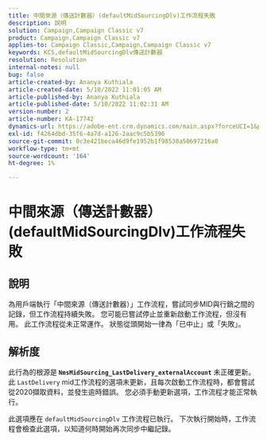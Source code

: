```yaml
---
title: 中間來源（傳送計數器）(defaultMidSourcingDlv)工作流程失敗
description: 說明
solution: Campaign,Campaign Classic v7
product: Campaign,Campaign Classic v7
applies-to: Campaign Classic,Campaign,Campaign Classic v7
keywords: KCS,defaultMidSourcingDlv傳送計數器
resolution: Resolution
internal-notes: null
bug: false
article-created-by: Ananya Kuthiala
article-created-date: 5/10/2022 11:01:05 AM
article-published-by: Ananya Kuthiala
article-published-date: 5/10/2022 11:02:31 AM
version-number: 2
article-number: KA-17742
dynamics-url: https://adobe-ent.crm.dynamics.com/main.aspx?forceUCI=1&pagetype=entityrecord&etn=knowledgearticle&id=fcd8117b-50d0-ec11-a7b5-0022480a8e40
exl-id: f4264dbd-35f6-4a7d-a126-2aac9c5b5396
source-git-commit: 0c3e421beca46d9fe1952b1f98538a50697216a0
workflow-type: tm+mt
source-wordcount: '164'
ht-degree: 1%

---
```


# 中間來源（傳送計數器）(defaultMidSourcingDlv)工作流程失敗

## 說明

為用戶端執行「中間來源（傳送計數器）」工作流程，嘗試同步MID與行銷之間的記錄，但工作流程持續失敗。 您可能已嘗試停止並重新啟動工作流程，但沒有用。 此工作流程從未正常運作。 狀態從頭開始一律為「已中止」或「失敗」。

## 解析度


此行為的根源是<b> `NmsMidSourcing_LastDelivery_externalAccount`</b> 未正確更新。 此 `LastDelivery` mid工作流程的選項未更新，且每次啟動工作流程時，都會嘗試從2020擷取資料，並發生逾時錯誤。 您必須手動更新選項，工作流程才能正常執行。

此選項應在 `defaultMidSourcingDlv` 工作流程已執行。 下次執行開始時，工作流程會檢查此選項，以知道何時開始再次同步中繼記錄。
